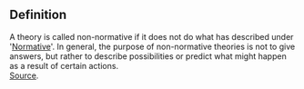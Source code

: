 ## Definition

A theory is called non-normative if it does not do what has described under '[Normative](normative.md)'. In general, the purpose of non-normative theories is not to give answers, but rather to describe possibilities or predict what might happen as a result of certain actions.\
[Source](https://www.quora.com/What-is-the-difference-between-normative-and-non-normative?share=1).
